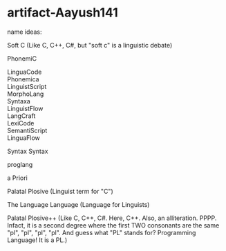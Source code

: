 # artifact-Aayush141

name ideas:

Soft C (Like C, C++, C#, but "soft c" is a linguistic debate) 

PhonemiC

LinguaCode  
Phonemica  
LinguistScript  
MorphoLang  
Syntaxa  
LinguistFlow  
LangCraft  
LexiCode  
SemantiScript  
LinguaFlow  

Syntax Syntax

proglang

a Priori 

Palatal Plosive (Linguist term for "C")

The Language Language (Language for Linguists)

Palatal Plosive++ (Like C, C++, C#. Here, C++. Also, an alliteration. PPPP. Infact, it is a second degree where the first TWO consonants are the same "pl", "pl", "pl", "pl". And guess what "PL" stands for? Programming Language! It is a PL.)
